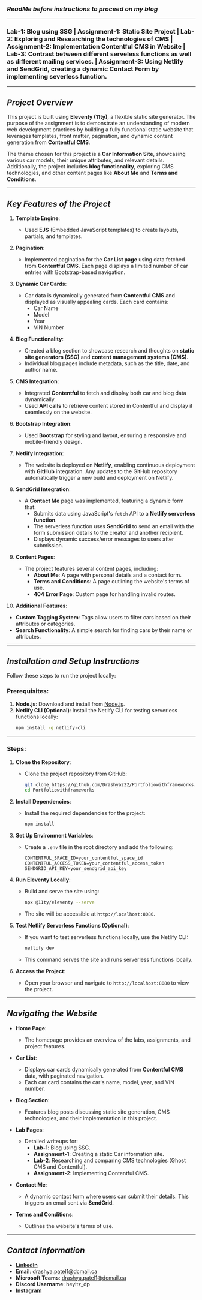 ### **_ReadMe before instructions to proceed on my blog_**

---

### **Lab-1: Blog using SSG | Assignment-1: Static Site Project | Lab-2: Exploring and Researching the technologies of CMS | Assignment-2: Implementation Contentful CMS in Website | Lab-3: Contrast between different serveless functions as well as different mailing services. | Assignment-3: Using Netlify and SendGrid, creating a dynamic Contact Form by implementing severless function.**

---

## **_Project Overview_**

This project is built using **Eleventy (11ty)**, a flexible static site generator. The purpose of the assignment is to demonstrate an understanding of modern web development practices by building a fully functional static website that leverages templates, front matter, pagination, and dynamic content generation from **Contentful CMS**.

The theme chosen for this project is a **Car Information Site**, showcasing various car models, their unique attributes, and relevant details. Additionally, the project includes **blog functionality**, exploring CMS technologies, and other content pages like **About Me** and **Terms and Conditions**.

---

## **_Key Features of the Project_**

1. **Template Engine**: 
   - Used **EJS** (Embedded JavaScript templates) to create layouts, partials, and templates.
   
2. **Pagination**: 
   - Implemented pagination for the **Car List page** using data fetched from **Contentful CMS**. Each page displays a limited number of car entries with Bootstrap-based navigation.

3. **Dynamic Car Cards**: 
   - Car data is dynamically generated from **Contentful CMS** and displayed as visually appealing cards. Each card contains:
     - Car Name
     - Model
     - Year
     - VIN Number

4. **Blog Functionality**:
   - Created a blog section to showcase research and thoughts on **static site generators (SSG)** and **content management systems (CMS)**.
   - Individual blog pages include metadata, such as the title, date, and author name.

5. **CMS Integration**:
   - Integrated **Contentful** to fetch and display both car and blog data dynamically.
   - Used **API calls** to retrieve content stored in Contentful and display it seamlessly on the website.

6. **Bootstrap Integration**: 
   - Used **Bootstrap** for styling and layout, ensuring a responsive and mobile-friendly design.

7. **Netlify Integration**: 
   - The website is deployed on **Netlify**, enabling continuous deployment with **GitHub** integration. Any updates to the GitHub repository automatically trigger a new build and deployment on Netlify.

8. **SendGrid Integration**: 
   - A **Contact Me** page was implemented, featuring a dynamic form that:
     - Submits data using JavaScript's `fetch` API to a **Netlify serverless function**.
     - The serverless function uses **SendGrid** to send an email with the form submission details to the creator and another recipient.
     - Displays dynamic success/error messages to users after submission.

9. **Content Pages**: 
   - The project features several content pages, including:
     - **About Me**: A page with personal details and a contact form.
     - **Terms and Conditions**: A page outlining the website's terms of use.
     - **404 Error Page**: Custom page for handling invalid routes.

10. **Additional Features**:
   - **Custom Tagging System**: Tags allow users to filter cars based on their attributes or categories.
   - **Search Functionality**: A simple search for finding cars by their name or attributes.

---

## **_Installation and Setup Instructions_**

Follow these steps to run the project locally:

### **Prerequisites**:
1. **Node.js**: Download and install from [Node.js](https://nodejs.org).
2. **Netlify CLI (Optional)**: Install the Netlify CLI for testing serverless functions locally:
   ```bash
   npm install -g netlify-cli
   ```

---

### **Steps**:

1. **Clone the Repository**:
   - Clone the project repository from GitHub:
     ```bash
     git clone https://github.com/Drashya222/Portfoliowithframeworks.git
     cd Portfoliowithframeworks
     ```

2. **Install Dependencies**:
   - Install the required dependencies for the project:
     ```bash
     npm install
     ```

3. **Set Up Environment Variables**:
   - Create a `.env` file in the root directory and add the following:
     ```env
     CONTENTFUL_SPACE_ID=your_contentful_space_id
     CONTENTFUL_ACCESS_TOKEN=your_contentful_access_token
     SENDGRID_API_KEY=your_sendgrid_api_key
     ```

4. **Run Eleventy Locally**:
   - Build and serve the site using:
     ```bash
     npx @11ty/eleventy --serve
     ```
   - The site will be accessible at `http://localhost:8080`.

5. **Test Netlify Serverless Functions (Optional)**:
   - If you want to test serverless functions locally, use the Netlify CLI:
     ```bash
     netlify dev
     ```
   - This command serves the site and runs serverless functions locally.

6. **Access the Project**:
   - Open your browser and navigate to `http://localhost:8080` to view the project.

---

## **_Navigating the Website_**

- **Home Page**: 
  - The homepage provides an overview of the labs, assignments, and project features.
  
- **Car List**: 
  - Displays car cards dynamically generated from **Contentful CMS** data, with paginated navigation.
  - Each car card contains the car's name, model, year, and VIN number.

- **Blog Section**: 
  - Features blog posts discussing static site generation, CMS technologies, and their implementation in this project.

- **Lab Pages**: 
  - Detailed writeups for:
    - **Lab-1**: Blog using SSG.
    - **Assignment-1**: Creating a static Car information site.
    - **Lab-2**: Researching and comparing CMS technologies (Ghost CMS and Contentful).
    - **Assignment-2**: Implementing Contentful CMS.

- **Contact Me**:
  - A dynamic contact form where users can submit their details. This triggers an email sent via **SendGrid**.

- **Terms and Conditions**: 
  - Outlines the website's terms of use.

---

## **_Contact Information_**

- **[LinkedIn](https://www.linkedin.com/in/drashyapatel)**
- **Email**: drashya.patel1@dcmail.ca
- **Microsoft Teams**: drashya.patel1@dcmail.ca
- **Discord Username**: heyitz_dp
- **[Instagram](https://www.instagram.com/callmedrashya/)**
